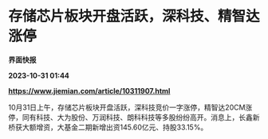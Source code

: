 # 存储芯片板块开盘活跃，深科技、精智达涨停
**界面快报**

**2023-10-31 01:44**

**https://www.jiemian.com/article/10311907.html**

10月31日上午，存储芯片板块开盘活跃，深科技竞价一字涨停，精智达20CM涨停，同有科技、大为股份、万润科技、朗科科技等多股纷纷高开。消息上，长鑫新桥获大额增资，大基金二期新增出资145.60亿元、持股33.15%。